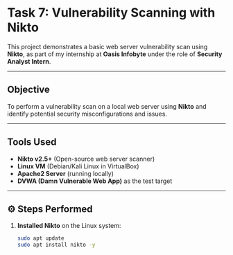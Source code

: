 #  Task 7: Vulnerability Scanning with Nikto

This project demonstrates a basic web server vulnerability scan using **Nikto**, as part of my internship at **Oasis Infobyte** under the role of **Security Analyst Intern**.

---

##  Objective

To perform a vulnerability scan on a local web server using **Nikto** and identify potential security misconfigurations and issues.

---

##  Tools Used

- **Nikto v2.5+** (Open-source web server scanner)
- **Linux VM** (Debian/Kali Linux in VirtualBox)
- **Apache2 Server** (running locally)
- **DVWA (Damn Vulnerable Web App)** as the test target

---

## ⚙ Steps Performed

1. **Installed Nikto** on the Linux system:
   ```bash
   sudo apt update
   sudo apt install nikto -y
